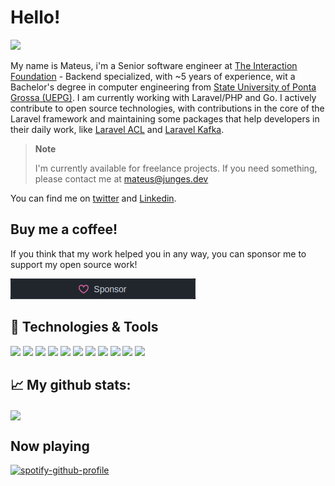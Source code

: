 # Hello!

![](https://komarev.com/ghpvc/?username=mateusjunges&color=2057f7&style=flat)

My name is Mateus, i'm a Senior software engineer at [The Interaction Foundation][ixdf] - Backend specialized, with ~5 years of experience, wit a Bachelor's degree in computer engineering from [State University of Ponta Grossa (UEPG)][uepg]. 
I am currently working with Laravel/PHP and Go.
I actively contribute to open source technologies, with contributions in the core of the Laravel framework and maintaining some packages that help developers in their daily work, like [Laravel ACL](https://github.com/mateusjunges/laravel-acl) and [Laravel Kafka](https://github.com/mateusjunges/laravel-kafka).


> **Note**
>
> I'm currently available for freelance projects. If you need something, please contact me at [mateus@junges.dev](mailto:mateus@junges.dev)

You can find me on [twitter][twitter] and [Linkedin][linkedin].

## Buy me a coffee! 
If you think that my work helped you in any way, you can sponsor me to support my open source work!

[![Sponsor Me](images/sponsor.png)](https://github.com/sponsors/mateusjunges)


## 🔧 Technologies & Tools
![](https://img.shields.io/badge/OS-Linux-informational?style=flat&logo=linux&logoColor=white&color=2057f7)
![](https://img.shields.io/badge/Editor-phpstorm-informational?style=flat&logo=jetbrains&logoColor=white&color=2057f7)
![](https://img.shields.io/badge/Code-Python-informational?style=flat&logo=python&logoColor=white&color=2057f7)
![](https://img.shields.io/badge/Code-JavaScript-informational?style=flat&logo=javascript&logoColor=white&color=2057f7)
![](https://img.shields.io/badge/Code-php-informational?style=flat&logo=php&logoColor=white&color=2057f7)
![](https://img.shields.io/badge/Code-Vue-informational?style=flat&logo=vue.js&logoColor=white&color=2057f7)
![](https://img.shields.io/badge/Tools-Kafka-informational?style=flat&logo=apache-kafka&logoColor=white&color=2057f7)
![](https://img.shields.io/badge/Tools-PostgreSQL-informational?style=flat&logo=postgresql&logoColor=white&color=2057f7)
![](https://img.shields.io/badge/Tools-mySQL-informational?style=flat&logo=mysql&logoColor=white&color=2057f7)
![](https://img.shields.io/badge/Shell-Bash-informational?style=flat&logo=gnu-bash&logoColor=white&color=2057f7)
![](https://img.shields.io/badge/Shell-ZSH-informational?style=flat&logo=zsh-bash&logoColor=white&color=2057f7)

## &#x1f4c8; My github stats:
<img src="https://github-readme-stats.vercel.app/api?username=mateusjunges&show_icons=true&title_color=ffffff&text_color=ffffff&icon_color=ffffff&bg_color=2057f7" align="center">

[uepg]: https://uepg.br
[ufpr]:https://www.ufpr.br/portalufpr/
[ixdf]: https://interaction-design.org
[twitter]: https://twitter.com/mateusjungess
[linkedin]: https://linkedin.com/in/mateusjunges
[twitter_icon]: http://i.imgur.com/wWzX9uB.png (twitter icon)
[linkedin_icon]: https://raw.githubusercontent.com/mateusjunges/mateusjunges/master/linkedin.png (linkedin icon)

## Now playing
[![spotify-github-profile](https://spotify-github-profile.vercel.app/api/view?uid=mateus.junges&cover_image=true&theme=default)](https://spotify-github-profile.vercel.app/api/view?uid=mateus.junges&redirect=true)
